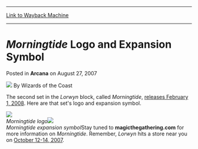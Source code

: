 
---
[Link to Wayback Machine](https://web.archive.org/web/20220707160730/https://magic.wizards.com/en/articles/archive/arcana/morningtide-logo-and-expansion-symbol-2007-08-27)

[_metadata_:author]:- "Wizards of the Coast"
[_metadata_:description]:- "The second set in the Lorwyn block, called Morningtide, releases February 1, 2008. Here are that set's logo and expansion symbol.Morningtide logoMorningtide expansion symbolStay tuned to magicthegathering.com for more information on Morningtide. Remember, Lorwyn hits a store near you on October 12-14, 2007."
[_metadata_:generator]:- "Drupal 7 (http://drupal.org)"
[_metadata_:node]:- "602406"
[_metadata_:publish_date]:- "2007-08-27"
[_metadata_:source]:- "div-main-content"
[_metadata_:title]:- "Morningtide Logo and Expansion Symbol"
[_metadata_:wayback_capture_timestamp]:- "2022-07-07 16:07:30"
[_metadata_:wayback_raw_url]:- "https://web.archive.org/web/20220707160730id_/https://magic.wizards.com/en/articles/archive/arcana/morningtide-logo-and-expansion-symbol-2007-08-27"
[_metadata_:wayback_url]:- "https://magic.wizards.com/en/articles/archive/arcana/morningtide-logo-and-expansion-symbol-2007-08-27"
---


*Morningtide* Logo and Expansion Symbol
=======================================



 Posted in **Arcana**
 on August 27, 2007 






![](https://media.magic.wizards.com/styles/auth_small/public/images/person/wizards_author.jpg)
By Wizards of the Coast











The second set in the *Lorwyn* block, called *Morningtide*, [releases February 1, 2008](http://archive.wizards.com/Magic/Magazine/Article.aspx?x=mtgcom/events/releases). Here are that set's logo and expansion symbol.

![](https://media.magic.wizards.com/image_legacy_migration/magic/images/mtgcom/arcana1000/1406_MOR_logo_670.jpg)  
*Morningtide logo*![](https://media.magic.wizards.com/image_legacy_migration/magic/images/mtgcom/arcana1000/1406_MOR_symbol_rare.jpg)  
*Morningtide expansion symbol*Stay tuned to **magicthegathering.com** for more information on *Morningtide*. Remember, *Lorwyn* hits a store near you on [October 12-14, 2007](http://archive.wizards.com/Magic/Magazine/Article.aspx?x=mtgcom/events/releases).







